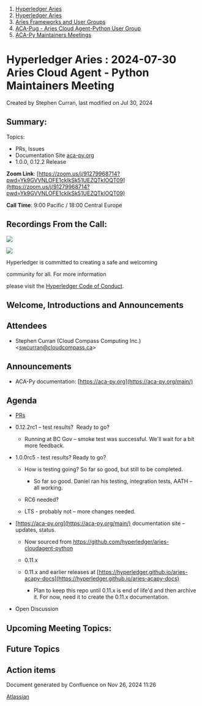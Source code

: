 1. [Hyperledger Aries](index.html)
2. [Hyperledger Aries](Hyperledger-Aries_18481154.html)
3. [Aries Frameworks and User Groups](Aries-Frameworks-and-User-Groups_18481290.html)
4. [ACA-Pug - Aries Cloud Agent-Python User Group](ACA-Pug---Aries-Cloud-Agent-Python-User-Group_18484248.html)
5. [ACA-Py Maintainers Meetings](ACA-Py-Maintainers-Meetings_18506202.html)

# Hyperledger Aries : 2024-07-30 Aries Cloud Agent - Python Maintainers Meeting

Created by Stephen Curran, last modified on Jul 30, 2024

## Summary:

Topics:

- PRs, Issues
- Documentation Site [aca-py.org](https://aca-py.org)
- 1.0.0, 0.12.2 Release

**Zoom Link**: [https://zoom.us/j/91279968714?pwd=Yk9GVVNLOFE1cklkSk51UEZQTklOQT09](https://zoom.us/j/91279968714?pwd=Yk9GVVNLOFE1cklkSk51UEZQTklOQT09)

**Call Time**: 9:00 Pacific / 18:00 Central Europe

## Recordings From the Call:

![](https://wiki.hyperledger.org/download/attachments/29034696/Antitrustnotice.png?version=1&modificationDate=1581695654000&api=v2)

![](https://wiki.hyperledger.org/download/attachments/2392771/welcome.png?version=2&modificationDate=1572450107000&api=v2)

Hyperledger is committed to creating a safe and welcoming

community for all. For more information

please visit the [Hyperledger Code of Conduct](https://lf-hyperledger.atlassian.net/wiki/display/HYP/Hyperledger+Code+of+Conduct).

## Welcome, Introductions and Announcements

## Attendees

- Stephen Curran (Cloud Compass Computing Inc.) &lt;swcurran@cloudcompass.ca&gt;

## Announcements

- ACA-Py documentation: [https://aca-py.org](https://aca-py.org/main/)

## Agenda

- [PRs](https://github.com/hyperledger/aries-cloudagent-python/pulls)
- 0.12.2rc1 – test results?  Ready to go?
  
  - Running at BC Gov – smoke test was successful. We'll wait for a bit more feedback.
- 1.0.0rc5 - test results? Ready to go?
  
  - How is testing going? So far so good, but still to be completed.
    
    - So far so good. Daniel ran his testing, integration tests, AATH – all working.
  - RC6 needed?
  - LTS - probably not – more changes needed.
- [https://aca-py.org](https://aca-py.org/main/) documentation site – updates, status.
  
  - Now sourced from https://github.com/hyperledger/aries-cloudagent-python
  - 0.11.x
  - 0.11.x and earlier releases at [https://hyperledger.github.io/aries-acapy-docs](https://hyperledger.github.io/aries-acapy-docs)
    
    - Plan to keep this repo until 0.11.x is end of life'd and then archive it. For now, need it to create the 0.11.x documentation.
- Open Discussion

## Upcoming Meeting Topics:

## Future Topics

## Action items

Document generated by Confluence on Nov 26, 2024 11:26

[Atlassian](http://www.atlassian.com/)
